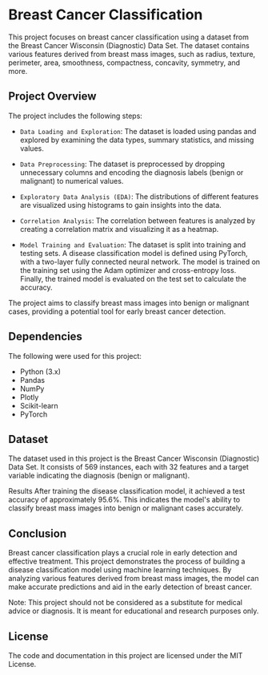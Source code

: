 # Breast Cancer Classification
This project focuses on breast cancer classification using a dataset from the Breast Cancer Wisconsin (Diagnostic) Data Set. The dataset contains various features derived from breast mass images, such as radius, texture, perimeter, area, smoothness, compactness, concavity, symmetry, and more.

## Project Overview
The project includes the following steps:

- `Data Loading and Exploration`: The dataset is loaded using pandas and explored by examining the data types, summary statistics, and missing values.

- `Data Preprocessing`: The dataset is preprocessed by dropping unnecessary columns and encoding the diagnosis labels (benign or malignant) to numerical values.

- `Exploratory Data Analysis (EDA)`: The distributions of different features are visualized using histograms to gain insights into the data.

- `Correlation Analysis`: The correlation between features is analyzed by creating a correlation matrix and visualizing it as a heatmap.

- `Model Training and Evaluation`: The dataset is split into training and testing sets. A disease classification model is defined using PyTorch, with a two-layer fully connected neural network. The model is trained on the training set using the Adam optimizer and cross-entropy loss. Finally, the trained model is evaluated on the test set to calculate the accuracy.

The project aims to classify breast mass images into benign or malignant cases, providing a potential tool for early breast cancer detection.

## Dependencies
The following were used for this project:
- Python (3.x)
- Pandas
- NumPy
- Plotly
- Scikit-learn
- PyTorch

## Dataset
The dataset used in this project is the Breast Cancer Wisconsin (Diagnostic) Data Set. It consists of 569 instances, each with 32 features and a target variable indicating the diagnosis (benign or malignant).

Results
After training the disease classification model, it achieved a test accuracy of approximately 95.6%. This indicates the model's ability to classify breast mass images into benign or malignant cases accurately.

## Conclusion
Breast cancer classification plays a crucial role in early detection and effective treatment. This project demonstrates the process of building a disease classification model using machine learning techniques. By analyzing various features derived from breast mass images, the model can make accurate predictions and aid in the early detection of breast cancer.

Note: This project should not be considered as a substitute for medical advice or diagnosis. It is meant for educational and research purposes only.


## License
The code and documentation in this project are licensed under the MIT License. 